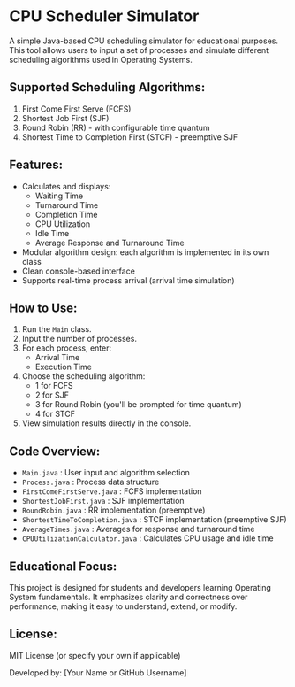 CPU Scheduler Simulator
=======================

A simple Java-based CPU scheduling simulator for educational purposes. 
This tool allows users to input a set of processes and simulate different scheduling algorithms used in Operating Systems.

Supported Scheduling Algorithms:
--------------------------------
1. First Come First Serve (FCFS)
2. Shortest Job First (SJF)
3. Round Robin (RR) - with configurable time quantum
4. Shortest Time to Completion First (STCF) - preemptive SJF

Features:
---------
- Calculates and displays:
  * Waiting Time
  * Turnaround Time
  * Completion Time
  * CPU Utilization
  * Idle Time
  * Average Response and Turnaround Time
- Modular algorithm design: each algorithm is implemented in its own class
- Clean console-based interface
- Supports real-time process arrival (arrival time simulation)

How to Use:
-----------
1. Run the `Main` class.
2. Input the number of processes.
3. For each process, enter:
   - Arrival Time
   - Execution Time
4. Choose the scheduling algorithm:
   - 1 for FCFS
   - 2 for SJF
   - 3 for Round Robin (you'll be prompted for time quantum)
   - 4 for STCF
5. View simulation results directly in the console.

Code Overview:
--------------
- `Main.java`                        : User input and algorithm selection
- `Process.java`                    : Process data structure
- `FirstComeFirstServe.java`       : FCFS implementation
- `ShortestJobFirst.java`          : SJF implementation
- `RoundRobin.java`                : RR implementation (preemptive)
- `ShortestTimeToCompletion.java`  : STCF implementation (preemptive SJF)
- `AverageTimes.java`              : Averages for response and turnaround time
- `CPUUtilizationCalculator.java`  : Calculates CPU usage and idle time

Educational Focus:
------------------
This project is designed for students and developers learning Operating System fundamentals. 
It emphasizes clarity and correctness over performance, making it easy to understand, extend, or modify.

License:
--------
MIT License (or specify your own if applicable)

Developed by: [Your Name or GitHub Username]
